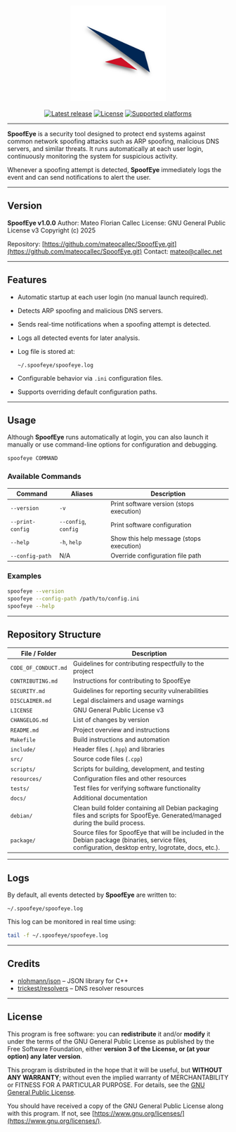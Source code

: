 <div align="center">
    <a href="https://github.com/mateocallec/SpoofEye"><img src="https://github.com/mateocallec/SpoofEye/blob/main/docs/img/icon-2048x2048.png?raw=true" alt="SpoofEye" height="217" /></a>
</div>

<div>&nbsp;</div>

<div align="center">
    <a href="https://github.com/mateocallec/SpoofEye/releases"><img src="https://img.shields.io/github/v/release/mateocallec/SpoofEye?label=lastest%20release&color=blue&style=flat-square" alt="Latest release" /></a>
    <a href="https://rojo.space/docs"><img src="https://img.shields.io/github/license/mateocallec/SpoofEye?label=license&color=white&style=flat-square" alt="License" /></a>
    <a href="https://github.com/mateocallec/SpoofEye/releases"><img src="https://img.shields.io/badge/platform-Debian-darkred" alt="Supported platforms" /></a>
</div>

<hr />

**SpoofEye** is a security tool designed to protect end systems against common network spoofing attacks such as ARP spoofing, malicious DNS servers, and similar threats. It runs automatically at each user login, continuously monitoring the system for suspicious activity.

Whenever a spoofing attempt is detected, **SpoofEye** immediately logs the event and can send notifications to alert the user.

---

## Version

**SpoofEye v1.0.0**
Author: Mateo Florian Callec
License: GNU General Public License v3
Copyright (c) 2025

Repository: [https://github.com/mateocallec/SpoofEye.git](https://github.com/mateocallec/SpoofEye.git)
Contact: [mateo@callec.net](mailto:mateo@callec.net)

---

## Features

* Automatic startup at each user login (no manual launch required).

* Detects ARP spoofing and malicious DNS servers.

* Sends real-time notifications when a spoofing attempt is detected.

* Logs all detected events for later analysis.

* Log file is stored at:

  ```
  ~/.spoofeye/spoofeye.log
  ```

* Configurable behavior via `.ini` configuration files.

* Supports overriding default configuration paths.

---

## Usage

Although **SpoofEye** runs automatically at login, you can also launch it manually or use command-line options for configuration and debugging.

```bash
spoofeye COMMAND
```

### Available Commands

| Command          | Aliases              | Description                              |
| ---------------- | -------------------- | ---------------------------------------- |
| `--version`      | `-v`                 | Print software version (stops execution) |
| `--print-config` | `--config`, `config` | Print software configuration             |
| `--help`         | `-h`, `help`         | Show this help message (stops execution) |
| `--config-path`  | N/A                  | Override configuration file path         |

### Examples

```bash
spoofeye --version
spoofeye --config-path /path/to/config.ini
spoofeye --help
```

---

## Repository Structure

| File / Folder        | Description                                                                                                                                           |
| -------------------- | ----------------------------------------------------------------------------------------------------------------------------------------------------- |
| `CODE_OF_CONDUCT.md` | Guidelines for contributing respectfully to the project                                                                                               |
| `CONTRIBUTING.md`    | Instructions for contributing to SpoofEye                                                                                                             |
| `SECURITY.md`        | Guidelines for reporting security vulnerabilities                                                                                                     |
| `DISCLAIMER.md`      | Legal disclaimers and usage warnings                                                                                                                  |
| `LICENSE`            | GNU General Public License v3                                                                                                                         |
| `CHANGELOG.md`       | List of changes by version                                                                                                                            |
| `README.md`          | Project overview and instructions                                                                                                                     |
| `Makefile`           | Build instructions and automation                                                                                                                     |
| `include/`           | Header files (`.hpp`) and libraries                                                                                                                   |
| `src/`               | Source code files (`.cpp`)                                                                                                                            |
| `scripts/`           | Scripts for building, development, and testing                                                                                                        |
| `resources/`         | Configuration files and other resources                                                                                                               |
| `tests/`             | Test files for verifying software functionality                                                                                                       |
| `docs/`              | Additional documentation                                                                                                                              |
| `debian/`            | Clean build folder containing all Debian packaging files and scripts for SpoofEye. Generated/managed during the build process.                        |
| `package/`           | Source files for SpoofEye that will be included in the Debian package (binaries, service files, configuration, desktop entry, logrotate, docs, etc.). |

---

## Logs

By default, all events detected by **SpoofEye** are written to:

```
~/.spoofeye/spoofeye.log
```

This log can be monitored in real time using:

```bash
tail -f ~/.spoofeye/spoofeye.log
```

---

## Credits

* [nlohmann/json](https://github.com/nlohmann/json) – JSON library for C++
* [trickest/resolvers](https://github.com/trickest/resolvers?tab=readme-ov-file) – DNS resolver resources

---

## License

This program is free software: you can **redistribute** it and/or **modify** it under the terms of the GNU General Public License as published by the Free Software Foundation, either **version 3 of the License, or (at your option) any later version**.

This program is distributed in the hope that it will be useful, but **WITHOUT ANY WARRANTY**; without even the implied warranty of MERCHANTABILITY or FITNESS FOR A PARTICULAR PURPOSE. For details, see the [GNU General Public License](LICENSE).

You should have received a copy of the GNU General Public License along with this program. If not, see [https://www.gnu.org/licenses/](https://www.gnu.org/licenses/).
